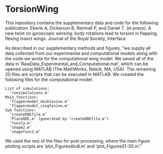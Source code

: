 TorsionWing
===========
This repository contains the supplementary data and code for the following publication: 
Eberle A, Dickerson B, Reinhall P, and Daniel T. (in press). A new twist on gyroscopic sensing: body rotations lead to torsion in flapping, flexing insect wings. Journal of the Royal Society, Interface. 

As described in our supplementary methods and figures, "we supply all data collected from our experimental and computational models along with the code we wrote for the computational wing model.  We saved all of the data in ‘RawData_Experimental_and_Computational.mat’, which
can be opened using MATLAB (The MathWorks, Natick, MA, USA). The remaining 20 files are scripts that can be executed in MATLAB. We created the following files for the computational model:

    List of simulations: 
      ‘runsimulations.m’ 
    Main functions:
      ‘flappermodel_doublesine.m’
      ‘flappermodel_singlesine.m’ 
    Sub functions:
      ‘createODEfile.m’
      ‘PlateODE.m’ (generated by ‘createODEfile.m’) 
      ‘funcCa.m’
      ‘shape2.m’
      ‘shapefunc2.m’
      
We used the rest of the files for post processing, where the main figure plotting scripts are ‘plot_Figures4to8.m’ and ‘plot_FiguresS1-S5.m’."

